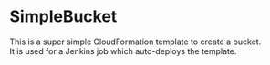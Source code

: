 # SimpleBucket
This is a super simple CloudFormation template to create a bucket.  
It is used for a Jenkins job which auto-deploys the template.
